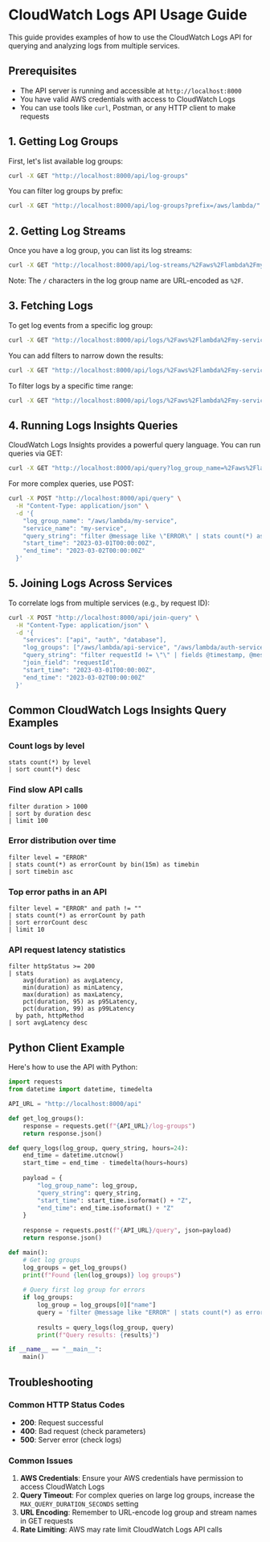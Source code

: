 # CloudWatch Logs API Usage Guide

This guide provides examples of how to use the CloudWatch Logs API for querying and analyzing logs from multiple services.

## Prerequisites

- The API server is running and accessible at `http://localhost:8000`
- You have valid AWS credentials with access to CloudWatch Logs
- You can use tools like `curl`, Postman, or any HTTP client to make requests

## 1. Getting Log Groups

First, let's list available log groups:

```bash
curl -X GET "http://localhost:8000/api/log-groups"
```

You can filter log groups by prefix:

```bash
curl -X GET "http://localhost:8000/api/log-groups?prefix=/aws/lambda/"
```

## 2. Getting Log Streams

Once you have a log group, you can list its log streams:

```bash
curl -X GET "http://localhost:8000/api/log-streams/%2Faws%2Flambda%2Fmy-service"
```

Note: The `/` characters in the log group name are URL-encoded as `%2F`.

## 3. Fetching Logs

To get log events from a specific log group:

```bash
curl -X GET "http://localhost:8000/api/logs/%2Faws%2Flambda%2Fmy-service?limit=50"
```

You can add filters to narrow down the results:

```bash
curl -X GET "http://localhost:8000/api/logs/%2Faws%2Flambda%2Fmy-service?filter_pattern=ERROR&limit=50"
```

To filter logs by a specific time range:

```bash
curl -X GET "http://localhost:8000/api/logs/%2Faws%2Flambda%2Fmy-service?start_time=2023-03-01T00:00:00Z&end_time=2023-03-02T00:00:00Z"
```

## 4. Running Logs Insights Queries

CloudWatch Logs Insights provides a powerful query language. You can run queries via GET:

```bash
curl -X GET "http://localhost:8000/api/query?log_group_name=%2Faws%2Flambda%2Fmy-service&query_string=fields%20%40timestamp%2C%20%40message%20%7C%20limit%2020"
```

For more complex queries, use POST:

```bash
curl -X POST "http://localhost:8000/api/query" \
  -H "Content-Type: application/json" \
  -d '{
    "log_group_name": "/aws/lambda/my-service",
    "service_name": "my-service",
    "query_string": "filter @message like \"ERROR\" | stats count(*) as errorCount by bin(1h) as time",
    "start_time": "2023-03-01T00:00:00Z",
    "end_time": "2023-03-02T00:00:00Z"
  }'
```

## 5. Joining Logs Across Services

To correlate logs from multiple services (e.g., by request ID):

```bash
curl -X POST "http://localhost:8000/api/join-query" \
  -H "Content-Type: application/json" \
  -d '{
    "services": ["api", "auth", "database"],
    "log_groups": ["/aws/lambda/api-service", "/aws/lambda/auth-service", "/aws/lambda/db-service"],
    "query_string": "filter requestId != \"\" | fields @timestamp, @message, requestId, level",
    "join_field": "requestId",
    "start_time": "2023-03-01T00:00:00Z",
    "end_time": "2023-03-02T00:00:00Z"
  }'
```

## Common CloudWatch Logs Insights Query Examples

### Count logs by level

```
stats count(*) by level
| sort count(*) desc
```

### Find slow API calls

```
filter duration > 1000
| sort by duration desc
| limit 100
```

### Error distribution over time

```
filter level = "ERROR"
| stats count(*) as errorCount by bin(15m) as timebin
| sort timebin asc
```

### Top error paths in an API

```
filter level = "ERROR" and path != ""
| stats count(*) as errorCount by path
| sort errorCount desc
| limit 10
```

### API request latency statistics

```
filter httpStatus >= 200
| stats 
    avg(duration) as avgLatency, 
    min(duration) as minLatency, 
    max(duration) as maxLatency, 
    pct(duration, 95) as p95Latency, 
    pct(duration, 99) as p99Latency 
  by path, httpMethod
| sort avgLatency desc
```

## Python Client Example

Here's how to use the API with Python:

```python
import requests
from datetime import datetime, timedelta

API_URL = "http://localhost:8000/api"

def get_log_groups():
    response = requests.get(f"{API_URL}/log-groups")
    return response.json()

def query_logs(log_group, query_string, hours=24):
    end_time = datetime.utcnow()
    start_time = end_time - timedelta(hours=hours)
    
    payload = {
        "log_group_name": log_group,
        "query_string": query_string,
        "start_time": start_time.isoformat() + "Z",
        "end_time": end_time.isoformat() + "Z"
    }
    
    response = requests.post(f"{API_URL}/query", json=payload)
    return response.json()

def main():
    # Get log groups
    log_groups = get_log_groups()
    print(f"Found {len(log_groups)} log groups")
    
    # Query first log group for errors
    if log_groups:
        log_group = log_groups[0]["name"]
        query = 'filter @message like "ERROR" | stats count(*) as errorCount by bin(1h) as time'
        
        results = query_logs(log_group, query)
        print(f"Query results: {results}")

if __name__ == "__main__":
    main()
```

## Troubleshooting

### Common HTTP Status Codes

- **200**: Request successful
- **400**: Bad request (check parameters)
- **500**: Server error (check logs)

### Common Issues

1. **AWS Credentials**: Ensure your AWS credentials have permission to access CloudWatch Logs
2. **Query Timeout**: For complex queries on large log groups, increase the `MAX_QUERY_DURATION_SECONDS` setting
3. **URL Encoding**: Remember to URL-encode log group and stream names in GET requests
4. **Rate Limiting**: AWS may rate limit CloudWatch Logs API calls